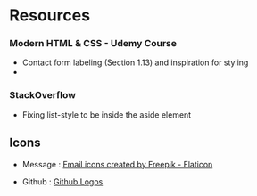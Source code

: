 # Resources

### Modern HTML & CSS - Udemy Course
- Contact form labeling (Section 1.13) and inspiration for styling
- 

### StackOverflow
- Fixing list-style to be inside the aside element

## Icons
- Message : <a href="https://www.flaticon.com/free-icons/email" title="email icons">Email icons created by Freepik - Flaticon</a>

- Github : <a href="https://github.com/logos">Github Logos</a>